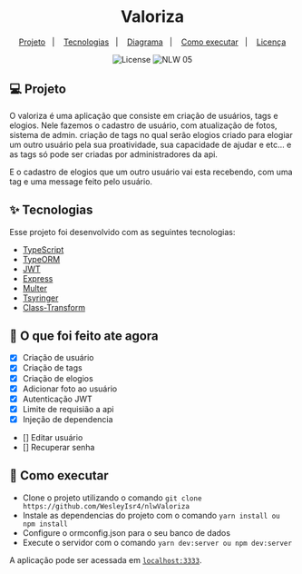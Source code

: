 <h1 align="center">Valoriza</h1>

<p align="center">
  <a href="#-projeto">Projeto</a>&nbsp;&nbsp;&nbsp;|&nbsp;&nbsp;&nbsp;
  <a href="#-tecnologias">Tecnologias</a>&nbsp;&nbsp;&nbsp;|&nbsp;&nbsp;&nbsp;
  <a href="#-diagrama">Diagrama</a>&nbsp;&nbsp;&nbsp;|&nbsp;&nbsp;&nbsp;
  <a href="#-como-executar">Como executar</a>&nbsp;&nbsp;&nbsp;|&nbsp;&nbsp;&nbsp;
  <a href="#-licença">Licença</a>
</p>

<p align="center">
  <img alt="License" src="https://img.shields.io/static/v1?label=license&message=MIT&color=8257E5&labelColor=000000">

 <img src="https://img.shields.io/static/v1?label=NLW&message=05&color=8257E5&labelColor=000000" alt="NLW 05" />
</p>

## 💻 Projeto

O valoriza é uma aplicação que consiste em criação de usuários, tags e elogios. Nele fazemos o cadastro de usuário, com atualização de fotos, sistema de admin.
criação de tags no qual serão elogios criado para elogiar um outro usuário pela sua proatividade, sua capacidade de ajudar e etc... e as tags só pode ser criadas
por administradores da api.

E o cadastro de elogios que um outro usuário vai esta recebendo, com uma tag e uma message feito pelo usuário.

## ✨ Tecnologias

Esse projeto foi desenvolvido com as seguintes tecnologias:

- [TypeScript](https://www.typescriptlang.org/)
- [TypeORM](https://typeorm.io/#/)
- [JWT](https://jwt.io/)
- [Express](https://expressjs.com/pt-br/)
- [Multer](https://github.com/expressjs/multer)
- [Tsyringer](https://github.com/microsoft/tsyringe)
- [Class-Transform](https://github.com/typestack/class-transformer) 

## 🔶 O que foi feito ate agora

- [x] Criação de usuário
- [x] Criação de tags
- [x] Criação de elogios
- [x] Adicionar foto ao usuário
- [x] Autenticação JWT
- [x] Limite de requisião a api
- [x] Injeção de dependencia
- [] Editar usuário
- [] Recuperar senha

## 🚀 Como executar

- Clone o projeto utilizando o comando `git clone https://github.com/WesleyIsr4/nlwValoriza`
- Instale as dependencias do projeto com o comando `yarn install ou npm install`
- Configure o ormconfig.json para o seu banco de dados
- Execute o servidor com o comando `yarn dev:server ou npm dev:server`


A aplicação pode ser acessada em [`localhost:3333`](http://localhost:3333).
